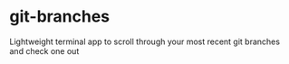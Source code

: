 # git-branches
Lightweight terminal app to scroll through your most recent git branches and check one out
